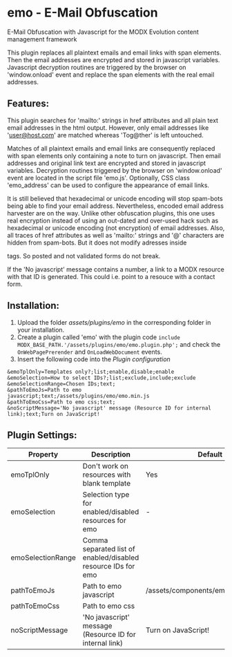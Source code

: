 emo - E-Mail Obfuscation
================================================================================

E-Mail Obfuscation with Javascript for the MODX Evolution content management
framework

This plugin replaces all plaintext emails and email links with span elements.
Then the email addresses are encrypted and stored in javascript variables.
Javascript decryption routines are triggered by the browser on 'window.onload'
event and replace the span elements with the real email addresses.

Features:
--------------------------------------------------------------------------------
This plugin searches for 'mailto:' strings in href attributes and all plain text
email addresses in the html output. However, only email addresses like
'user@host.com' are matched whereas 'Tog@ther' is left untouched.

Matches of all plaintext emails and email links are consequently replaced with
span elements only containing a note to turn on javascript. Then email addresses
and original link text are encrypted and stored in javascript variables.
Decryption routines triggered by the browser on 'window.onload' event are
located in the script file 'emo.js'. Optionally, CSS class 'emo_address' can be
used to configure the appearance of email links.

It is still believed that hexadecimal or unicode encoding will stop spam-bots
being able to find your email address. Nevertheless, encoded email address
harvester are on the way. Unlike other obfuscation plugins, this one uses real
encryption instead of using an out-dated and over-used hack such as hexadecimal
or unicode encoding (not encryption) of email addresses. Also, all traces of
href attributes as well as 'mailto:' strings and '@' characters are hidden
from spam-bots. But it does not modify adresses inside <form> tags. So posted
and not validated forms do not break.

If the 'No javascript' message contains a number, a link to a MODX resource with
that ID is generated. This could i.e. point to a resouce with a contact form.

Installation:
--------------------------------------------------------------------------------
1. Upload the folder *assets/plugins/emo* in the corresponding folder in your installation.
2. Create a plugin called 'emo' with the plugin code `include MODX_BASE_PATH.'/assets/plugins/emo/emo.plugin.php';` and check the `OnWebPagePrerender` and `OnLoadWebDocument` events.
3. Insert the following code into the *Plugin configuration*

```
&emoTplOnly=Templates only?;list;enable,disable;enable
&emoSelection=How to select IDs?;list;exclude,include;exclude
&emoSelectionRange=Chosen IDs;text;
&pathToEmoJs=Path to emo javascript;text;/assets/plugins/emo/emo.min.js
&pathToEmoCss=Path to emo css;text;
&noScriptMessage='No javascript' message (Resource ID for internal link);text;Turn on JavaScript!
```

Plugin Settings:
--------------------------------------------------------------------------------

Property | Description | Default
---- | ----------- | -------
emoTplOnly | Don't work on resources with blank template | Yes
emoSelection | Selection type for enabled/disabled resources for emo | -
emoSelectionRange | Comma separated list of enabled/disabled resource IDs for emo |
pathToEmoJs | Path to emo javascript | /assets/components/emo/js/emo.min.js
pathToEmoCss | Path to emo css |
noScriptMessage | 'No javascript' message (Resource ID for internal link) | Turn on JavaScript!